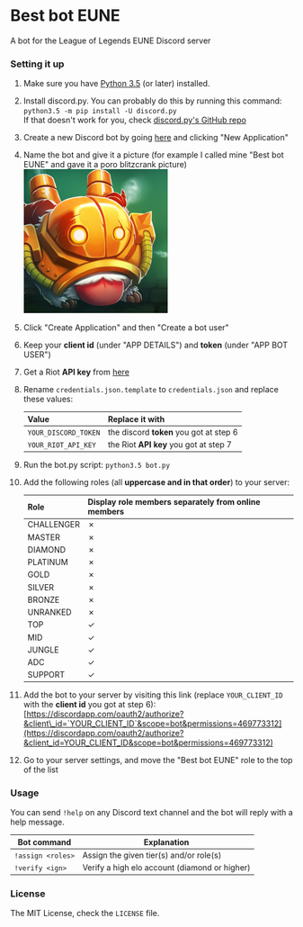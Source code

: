 # Best bot EUNE
A bot for the League of Legends EUNE Discord server

### Setting it up
1. Make sure you have [Python 3.5](https://www.python.org/downloads/release/python-350/) (or later) installed.

2. Install discord.py. You can probably do this by running this command:  
`python3.5 -m pip install -U discord.py`  
If that doesn't work for you, check [discord.py's GitHub repo](https://github.com/Rapptz/discord.py)

3. Create a new Discord bot by going [here](https://discordapp.com/developers/applications/me) and clicking "New Application"

4. Name the bot and give it a picture (for example I called mine "Best bot EUNE" and gave it a poro blitzcrank picture)  
![poroblitz](poro_blitz.png)

5. Click "Create Application" and then "Create a bot user"

6. Keep your **client id** (under "APP DETAILS") and **token** (under "APP BOT USER")

7. Get a Riot **API key** from [here](https://developer.riotgames.com/docs/api-keys)

8. Rename `credentials.json.template` to `credentials.json` and replace these values:

    | Value                 | Replace it with                           |
    | --------------------- | ----------------------------------------- |
    | `YOUR_DISCORD_TOKEN`  | the discord **token** you got at step 6   |
    | `YOUR_RIOT_API_KEY`   | the Riot **API key** you got at step 7    |

9. Run the bot.py script: `python3.5 bot.py`

10. Add the following roles (all **uppercase and in that order**) to your server:
    
    | Role          | Display role members separately from online members   |
    | ------------- | ----------------------------------------------------- |
    | CHALLENGER    | ✗                                                     |
    | MASTER        | ✗                                                     |
    | DIAMOND       | ✗                                                     |
    | PLATINUM      | ✗                                                     |
    | GOLD          | ✗                                                     |
    | SILVER        | ✗                                                     |
    | BRONZE        | ✗                                                     |
    | UNRANKED      | ✗                                                     |
    | TOP           | ✓                                                     |
    | MID           | ✓                                                     |
    | JUNGLE        | ✓                                                     |
    | ADC           | ✓                                                     |
    | SUPPORT       | ✓                                                     |
    
11. Add the bot to your server by visiting this link (replace `YOUR_CLIENT_ID` with the **client id** you got at step 6):  
[https://discordapp.com/oauth2/authorize?&client\_id=`YOUR_CLIENT_ID`&scope=bot&permissions=469773312](https://discordapp.com/oauth2/authorize?&client_id=YOUR_CLIENT_ID&scope=bot&permissions=469773312)

12. Go to your server settings, and move the "Best bot EUNE" role to the top of the list

### Usage
You can send `!help` on any Discord text channel and the bot will reply with a help message.

| Bot command               | Explanation                                       |
| ------------------------- | ------------------------------------------------- |
| `!assign <roles>`         | Assign the given tier(s) and/or role(s)           |
| `!verify <ign>`           | Verify a high elo account (diamond or higher)     |

### License
The MIT License, check the `LICENSE` file.

